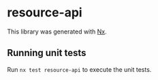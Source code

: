 # resource-api

This library was generated with [Nx](https://nx.dev).

## Running unit tests

Run `nx test resource-api` to execute the unit tests.
